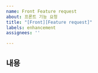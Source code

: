 ```yaml
---
name: Front Feature request
about: 프론트 기능 요청
title: "[Front][Feature request]"
labels: enhancement
assignees: ''

---
```


## 내용
